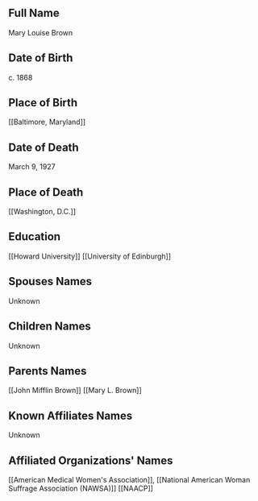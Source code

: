 ## Full Name
Mary Louise Brown

## Date of Birth
c. 1868

## Place of Birth
[[Baltimore, Maryland]]

## Date of Death
March 9, 1927

## Place of Death
[[Washington, D.C.]]

## Education
[[Howard University]]
[[University of Edinburgh]]

## Spouses Names
Unknown

## Children Names
Unknown

## Parents Names
[[John Mifflin Brown]]
[[Mary L. Brown]]

## Known Affiliates Names
Unknown

## Affiliated Organizations' Names
[[American Medical Women's Association]], [[National American Woman Suffrage Association (NAWSA)]]
[[NAACP]]
